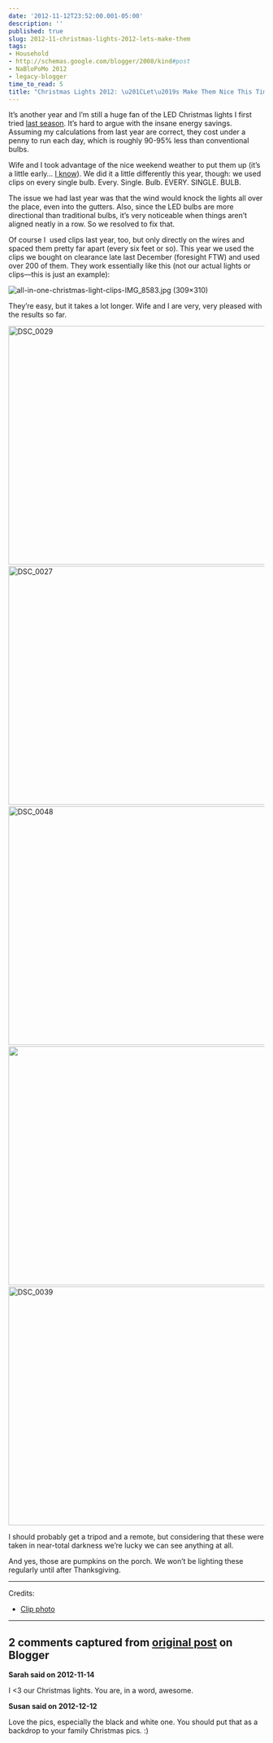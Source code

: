 ```yaml
---
date: '2012-11-12T23:52:00.001-05:00'
description: ''
published: true
slug: 2012-11-christmas-lights-2012-lets-make-them
tags:
- Household
- http://schemas.google.com/blogger/2008/kind#post
- NaBloPoMo 2012
- legacy-blogger
time_to_read: 5
title: "Christmas Lights 2012: \u201CLet\u2019s Make Them Nice This Time\u201D"
---
```


<p>It’s another year and I’m still a huge fan of the LED Christmas lights I first tried <a href="http://blog.wassupy.com/2011/11/leds-are-awesome.html">last season</a>. It’s hard to argue with the insane energy savings. Assuming my calculations from last year are correct, they cost under a penny to run each day, which is roughly 90-95% less than conventional bulbs.</p>  <p>Wife and I took advantage of the nice weekend weather to put them up (it’s a little early… <a href="http://footedjammies.blogspot.com/2012/11/we-are-best-neighbors.html">I know</a>). We did it a little differently this year, though: we used clips on every single bulb. Every. Single. Bulb. EVERY. SINGLE. BULB.</p>  <p>The issue we had last year was that the wind would knock the lights all over the place, even into the gutters. Also, since the LED bulbs are more directional than traditional bulbs, it’s very noticeable when things aren’t aligned neatly in a row. So we resolved to fix that.</p>  <p>Of course I&#160; used clips last year, too, but only directly on the wires and spaced them pretty far apart (every six feet or so). This year we used the clips we bought on clearance late last December (foresight FTW) and used over 200 of them. They work essentially like this (not our actual lights or clips—this is just an example):</p>  <p><img alt="all-in-one-christmas-light-clips-IMG_8583.jpg (309×310)" src="http://www.christmaslightsetc.com/images/productdetail/all-in-one-christmas-light-clips-IMG_8583.jpg" style="float: none; margin: 3px auto; display: block;" /></p>  <p>They’re easy, but it takes a lot longer. Wife and I are very, very pleased with the results so far. </p>  <p><img alt="DSC_0029" height="469" src="http://lh6.ggpht.com/-PEARIljM1S0/UKHRYWEH6UI/AAAAAAAAFQI/KTTtK7QmaEQ/DSC_0029%25255B3%25255D.jpg?imgmax=800" style="float: none; margin: 3px auto; display: block;" title="DSC_0029" width="700" /><img alt="DSC_0027" height="469" src="http://lh6.ggpht.com/-8LNV2D0RNpg/UKHRlTZLGwI/AAAAAAAAFQM/nFRJJL0Iv10/DSC_0027%25255B3%25255D.jpg?imgmax=800" style="float: none; margin: 3px auto; display: block;" title="DSC_0027" width="700" /><img alt="DSC_0048" height="469" src="http://lh6.ggpht.com/-MnNFFeFPsh8/UKHRwtauGPI/AAAAAAAAFQQ/LeS7EpDMYIM/DSC_0048%25255B3%25255D.jpg?imgmax=800" style="float: none; margin: 3px auto; display: block;" title="DSC_0048" width="700" /><img alt="" height="469" src="http://lh3.ggpht.com/-t8HnlIAp5-o/UKHR1IbdYDI/AAAAAAAAFQU/weeUITKbwfU/DSC_0047%25255B3%25255D.jpg?imgmax=800" style="float: none; margin: 3px auto; display: block;" title="She waits. She watches. BOO" width="700" /><img alt="DSC_0039" height="469" src="http://lh4.ggpht.com/-Bj_LCrLZLvg/UKHR_29vh5I/AAAAAAAAFQY/czISG7uFCzk/DSC_0039%25255B3%25255D.jpg?imgmax=800" style="float: none; margin: 3px auto; display: block;" title="DSC_0039" width="700" /></p>  <p>I should probably get a tripod and a remote, but considering that these were taken in near-total darkness we’re lucky we can see anything at all.</p>  <p>And yes, those are pumpkins on the porch. We won’t be lighting these regularly until after Thanksgiving.</p>  <hr />  <p>Credits:</p>  <ul>   <li><a href="http://www.christmaslightsetc.com/pages/Hanging-Christmas-Lights.htm">Clip photo</a></li> </ul>

---

## 2 comments captured from [original post](https://blog.wassupy.com/2012/11/christmas-lights-2012-lets-make-them.html) on Blogger

**Sarah said on 2012-11-14**

I &lt;3 our Christmas lights.  You are, in a word, awesome.

**Susan said on 2012-12-12**

Love the pics, especially the black and white one. You should put that as a backdrop to your family Christmas pics. :)

